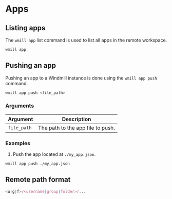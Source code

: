 # Apps

## Listing apps

The `wmill app` list command is used to list all apps in the remote workspace.

```bash
wmill app
```

## Pushing an app

Pushing an app to a Windmill instance is done using the `wmill app push` command.

```bash
wmill app push <file_path>
```

### Arguments

| Argument    | Description                       |
| ----------- | --------------------------------- |
| `file_path` | The path to the app file to push. |

### Examples

1. Push the app located at `./my_app.json`.

```bash
wmill app push ./my_app.json
```

## Remote path format

```js
<u|g|f>/<username|group|folder>/...
```
